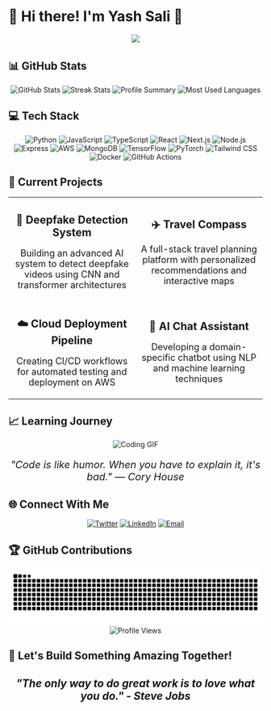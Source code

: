 # 🚀 Hi there! I'm Yash Sali 👋

<div align="center">
<img src="https://readme-typing-svg.herokuapp.com?font=Montserrat&size=32&pause=1000&color=F75C7E&center=true&vCenter=true&width=650&lines=Full+Stack+Developer+%7C+AI%2FML+Enthusiast;Cloud+Computing;Turning+Ideas+into+Reality+through+Code;Welcome+to+my+GitHub+profile!+🚀" />
</div>

## 📊 GitHub Stats

<div align="center">
  <img src="https://github-readme-stats.vercel.app/api?username=YASHSALI2005&show_icons=true&theme=radical&hide_border=true&count_private=true" alt="GitHub Stats" />
  <img src="https://github-readme-streak-stats.herokuapp.com/?user=YASHSALI2005&theme=radical&hide_border=true" alt="Streak Stats" />
  <img src="https://github-profile-summary-cards.vercel.app/api/cards/profile-details?username=YASHSALI2005&theme=radical" alt="Profile Summary" />
  <img src="https://github-readme-stats.vercel.app/api/top-langs/?username=YASHSALI2005&layout=compact&theme=radical&hide_border=true" alt="Most Used Languages" />
</div>

## 💻 Tech Stack

<div align="center">
  <img src="https://img.shields.io/badge/Python-3776AB?style=for-the-badge&logo=python&logoColor=white" alt="Python" />
  <img src="https://img.shields.io/badge/JavaScript-F7DF1E?style=for-the-badge&logo=javascript&logoColor=black" alt="JavaScript" />
  <img src="https://img.shields.io/badge/TypeScript-3178C6?style=for-the-badge&logo=typescript&logoColor=white" alt="TypeScript" />
  <img src="https://img.shields.io/badge/React-61DAFB?style=for-the-badge&logo=react&logoColor=black" alt="React" />
  <img src="https://img.shields.io/badge/Next.js-000000?style=for-the-badge&logo=next.js&logoColor=white" alt="Next.js" />
  <img src="https://img.shields.io/badge/Node.js-339933?style=for-the-badge&logo=node.js&logoColor=white" alt="Node.js" />
  <img src="https://img.shields.io/badge/Express-000000?style=for-the-badge&logo=express&logoColor=white" alt="Express" />
  <img src="https://img.shields.io/badge/AWS-FF9900?style=for-the-badge&logo=amazonaws&logoColor=white" alt="AWS" />
  <img src="https://img.shields.io/badge/MongoDB-47A248?style=for-the-badge&logo=mongodb&logoColor=white" alt="MongoDB" />
  <img src="https://img.shields.io/badge/TensorFlow-FF6F00?style=for-the-badge&logo=tensorflow&logoColor=white" alt="TensorFlow" />
  <img src="https://img.shields.io/badge/PyTorch-EE4C2C?style=for-the-badge&logo=pytorch&logoColor=white" alt="PyTorch" />
  <img src="https://img.shields.io/badge/Tailwind_CSS-38B2AC?style=for-the-badge&logo=tailwind-css&logoColor=white" alt="Tailwind CSS" />
  <img src="https://img.shields.io/badge/Docker-2496ED?style=for-the-badge&logo=docker&logoColor=white" alt="Docker" />
  <img src="https://img.shields.io/badge/GitHub_Actions-2088FF?style=for-the-badge&logo=github-actions&logoColor=white" alt="GitHub Actions" />
</div>

## 🚀 Current Projects

<div align="center">
  <table>
    <tr>
      <td width="50%">
        <h2 align="center">🧠 Deepfake Detection System</h2>
        <p align="center" style="font-size:18px">
          Building an advanced AI system to detect deepfake videos using CNN and transformer architectures
        </p>
      </td>
      <td width="50%">
        <h2 align="center">✈️ Travel Compass</h2>
        <p align="center" style="font-size:18px">
          A full-stack travel planning platform with personalized recommendations and interactive maps
        </p>
      </td>
    </tr>
    <tr>
      <td width="50%">
        <h2 align="center">☁️ Cloud Deployment Pipeline</h2>
        <p align="center" style="font-size:18px">
          Creating CI/CD workflows for automated testing and deployment on AWS
        </p>
      </td>
      <td width="50%">
        <h2 align="center">🤖 AI Chat Assistant</h2>
        <p align="center" style="font-size:18px">
          Developing a domain-specific chatbot using NLP and machine learning techniques
        </p>
      </td>
    </tr>
  </table>
</div>

## 📈 Learning Journey

<div align="center">
  <img src="https://media.giphy.com/media/qgQUggAC3Pfv687qPC/giphy.gif" width="450" alt="Coding GIF" />
  <p style="font-size:20px"><i>"Code is like humor. When you have to explain it, it's bad." — Cory House</i></p>
</div>

## 🌐 Connect With Me

<div align="center">
  <a href="https://x.com/@YashSali1"><img src="https://img.shields.io/badge/Twitter-1DA1F2?style=for-the-badge&logo=twitter&logoColor=white" alt="Twitter" /></a>
  <a href="https://www.linkedin.com/in/yashsali05"><img src="https://img.shields.io/badge/LinkedIn-0077B5?style=for-the-badge&logo=linkedin&logoColor=white" alt="LinkedIn" /></a>
  <a href="mailto:yashsali2005@gmail.com"><img src="https://img.shields.io/badge/Email-D14836?style=for-the-badge&logo=gmail&logoColor=white" alt="Email" /></a>
</div>

## 🏆 GitHub Contributions

<div align="center">
  <picture>
    <source media="(prefers-color-scheme: dark)" srcset="https://raw.githubusercontent.com/YASHSALI2005/YASHSALI2005/output/github-snake-dark.svg" />
    <source media="(prefers-color-scheme: light)" srcset="https://raw.githubusercontent.com/YASHSALI2005/YASHSALI2005/output/github-snake.svg" />
    <img alt="GitHub Contribution Snake" src="https://raw.githubusercontent.com/YASHSALI2005/YASHSALI2005/output/github-snake.svg" />
  </picture>
</div>

<div align="center">
  <img src="https://komarev.com/ghpvc/?username=YASHSALI2005&color=blueviolet&style=flat-square&label=Profile+Views" alt="Profile Views" />
</div>

## 🎯 Let's Build Something Amazing Together!

<div align="center">
  <h2><i>"The only way to do great work is to love what you do." - Steve Jobs</i></h2>
</div>
